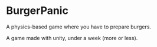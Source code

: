 
# BurgerPanic

A physics-based game where you have to prepare burgers.

A game made with unity, under a week (more or less).

